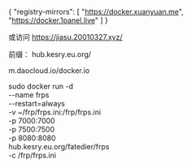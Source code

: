 



{
  "registry-mirrors": [
    "https://docker.xuanyuan.me",
    "https://docker.1panel.live"
  ]
}

或访问
https://jiasu.20010327.xyz/


前缀：
hub.kesry.eu.org/

m.daocloud.io/docker.io



sudo docker run -d \
  --name frps \
  --restart=always \
  -v ~/frp/frps.ini:/frp/frps.ini \
  -p 7000:7000 \
  -p 7500:7500 \
  -p 8080:8080 \
  hub.kesry.eu.org/fatedier/frps \
  -c /frp/frps.ini
